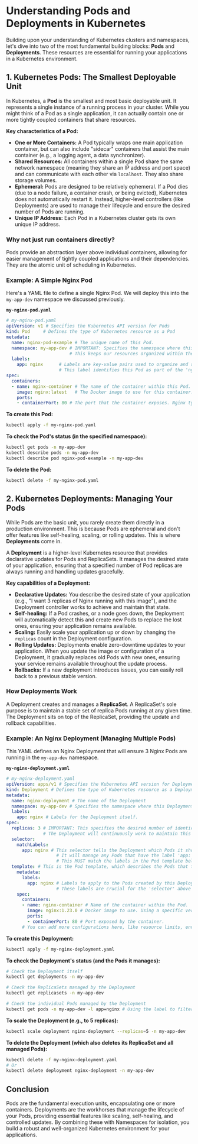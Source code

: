 # Understanding Pods and Deployments in Kubernetes

Building upon your understanding of Kubernetes clusters and namespaces, let's dive into two of the most fundamental building blocks: **Pods** and **Deployments**. These resources are essential for running your applications in a Kubernetes environment.

## 1. Kubernetes Pods: The Smallest Deployable Unit

In Kubernetes, a **Pod** is the smallest and most basic deployable unit. It represents a single instance of a running process in your cluster. While you might think of a Pod as a single application, it can actually contain one or more tightly coupled containers that share resources.

**Key characteristics of a Pod:**

* **One or More Containers:** A Pod typically wraps one main application container, but can also include "sidecar" containers that assist the main container (e.g., a logging agent, a data synchronizer).
* **Shared Resources:** All containers within a single Pod share the same network namespace (meaning they share an IP address and port space) and can communicate with each other via `localhost`. They also share storage volumes.
* **Ephemeral:** Pods are designed to be relatively ephemeral. If a Pod dies (due to a node failure, a container crash, or being evicted), Kubernetes does not automatically restart it. Instead, higher-level controllers (like Deployments) are used to manage their lifecycle and ensure the desired number of Pods are running.
* **Unique IP Address:** Each Pod in a Kubernetes cluster gets its own unique IP address.

### Why not just run containers directly?

Pods provide an abstraction layer above individual containers, allowing for easier management of tightly coupled applications and their dependencies. They are the atomic unit of scheduling in Kubernetes.

### Example: A Simple Nginx Pod

Here's a YAML file to define a single Nginx Pod. We will deploy this into the `my-app-dev` namespace we discussed previously.

**`my-nginx-pod.yaml`**

```yaml
# my-nginx-pod.yaml
apiVersion: v1 # Specifies the Kubernetes API version for Pods
kind: Pod     # Defines the type of Kubernetes resource as a Pod
metadata:
  name: nginx-pod-example # The unique name of this Pod.
  namespace: my-app-dev # IMPORTANT: Specifies the namespace where this Pod will be created.
                        # This keeps our resources organized within the 'my-app-dev' environment.
  labels:
    app: nginx      # Labels are key-value pairs used to organize and select resources.
                    # This label identifies this Pod as part of the 'nginx' application.
spec:
  containers:
  - name: nginx-container # The name of the container within this Pod.
    image: nginx:latest   # The Docker image to use for this container. 'nginx:latest' pulls the latest Nginx image.
    ports:
    - containerPort: 80 # The port that the container exposes. Nginx typically listens on port 80.
```

**To create this Pod:**

```bash
kubectl apply -f my-nginx-pod.yaml
```

**To check the Pod's status (in the specified namespace):**

```bash
kubectl get pods -n my-app-dev
kubectl describe pods -n my-app-dev
kubectl describe pod nginx-pod-example -n my-app-dev
```

**To delete the Pod:**

```bash
kubectl delete -f my-nginx-pod.yaml
```

## 2. Kubernetes Deployments: Managing Your Pods

While Pods are the basic unit, you rarely create them directly in a production environment. This is because Pods are ephemeral and don't offer features like self-healing, scaling, or rolling updates. This is where **Deployments** come in.

A **Deployment** is a higher-level Kubernetes resource that provides declarative updates for Pods and ReplicaSets. It manages the desired state of your application, ensuring that a specified number of Pod replicas are always running and handling updates gracefully.

**Key capabilities of a Deployment:**

* **Declarative Updates:** You describe the desired state of your application (e.g., "I want 3 replicas of Nginx running with this image"), and the Deployment controller works to achieve and maintain that state.
* **Self-healing:** If a Pod crashes, or a node goes down, the Deployment will automatically detect this and create new Pods to replace the lost ones, ensuring your application remains available.
* **Scaling:** Easily scale your application up or down by changing the `replicas` count in the Deployment configuration.
* **Rolling Updates:** Deployments enable zero-downtime updates to your application. When you update the image or configuration of a Deployment, it gradually replaces old Pods with new ones, ensuring your service remains available throughout the update process.
* **Rollbacks:** If a new deployment introduces issues, you can easily roll back to a previous stable version.

### How Deployments Work

A Deployment creates and manages a **ReplicaSet**. A ReplicaSet's sole purpose is to maintain a stable set of replica Pods running at any given time. The Deployment sits on top of the ReplicaSet, providing the update and rollback capabilities.

### Example: An Nginx Deployment (Managing Multiple Pods)

This YAML defines an Nginx Deployment that will ensure 3 Nginx Pods are running in the `my-app-dev` namespace.

**`my-nginx-deployment.yaml`**

```yaml
# my-nginx-deployment.yaml
apiVersion: apps/v1 # Specifies the Kubernetes API version for Deployments
kind: Deployment # Defines the type of Kubernetes resource as a Deployment
metadata:
  name: nginx-deployment # The name of the Deployment
  namespace: my-app-dev # Specifies the namespace where this Deployment (and its Pods) will be created.
  labels:
    app: nginx # Labels for the Deployment itself.
spec:
  replicas: 3 # IMPORTANT: This specifies the desired number of identical Pod replicas to run.
              # The Deployment will continuously work to maintain this count.
  selector:
    matchLabels:
      app: nginx # This selector tells the Deployment which Pods it should manage.
                   # It will manage any Pods that have the label 'app: nginx'.
                   # This MUST match the labels in the Pod template below.
  template: # This is the Pod template, which describes the Pods that the Deployment will create.
    metadata:
      labels:
        app: nginx # Labels to apply to the Pods created by this Deployment.
                   # These labels are crucial for the 'selector' above to identify and manage these Pods.
    spec:
      containers:
      - name: nginx-container # Name of the container within the Pod.
        image: nginx:1.23.0 # Docker image to use. Using a specific version for better control.
        ports:
        - containerPort: 80 # Port exposed by the container.
      # You can add more configurations here, like resource limits, environment variables, etc.
```

**To create this Deployment:**

```bash
kubectl apply -f my-nginx-deployment.yaml
```

**To check the Deployment's status (and the Pods it manages):**

```bash
# Check the Deployment itself
kubectl get deployments -n my-app-dev

# Check the ReplicaSets managed by the Deployment
kubectl get replicasets -n my-app-dev

# Check the individual Pods managed by the Deployment
kubectl get pods -n my-app-dev -l app=nginx # Using the label to filter pods
```

**To scale the Deployment (e.g., to 5 replicas):**

```bash
kubectl scale deployment nginx-deployment --replicas=5 -n my-app-dev
```

**To delete the Deployment (which also deletes its ReplicaSet and all managed Pods):**

```bash
kubectl delete -f my-nginx-deployment.yaml
# Or
kubectl delete deployment nginx-deployment -n my-app-dev
```

## Conclusion

Pods are the fundamental execution units, encapsulating one or more containers. Deployments are the workhorses that manage the lifecycle of your Pods, providing essential features like scaling, self-healing, and controlled updates. By combining these with Namespaces for isolation, you build a robust and well-organized Kubernetes environment for your applications.